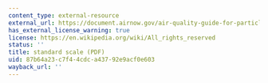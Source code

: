 ```yaml
---
content_type: external-resource
external_url: https://document.airnow.gov/air-quality-guide-for-particle-pollution.pdf
has_external_license_warning: true
license: https://en.wikipedia.org/wiki/All_rights_reserved
status: ''
title: standard scale (PDF)
uid: 87b64a23-c7f4-4cdc-a437-92e9acf0e603
wayback_url: ''
---
```

